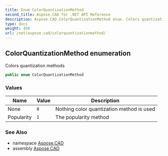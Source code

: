 ```yaml
---
title: Enum ColorQuantizationMethod
second_title: Aspose.CAD for .NET API Reference
description: Aspose.CAD.ColorQuantizationMethod enum. Colors quantization methods
type: docs
weight: 450
url: /net/aspose.cad/colorquantizationmethod/
---
```

## ColorQuantizationMethod enumeration

Colors quantization methods

```csharp
public enum ColorQuantizationMethod
```

### Values

| Name | Value | Description |
| --- | --- | --- |
| None | `0` | Nothing color quantization method is used |
| Popularity | `1` | The popularity method |

### See Also

* namespace [Aspose.CAD](../../aspose.cad/)
* assembly [Aspose.CAD](../../)


